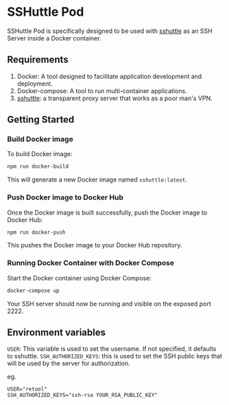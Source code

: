 # SSHuttle Pod

SSHuttle Pod is specifically designed to be used with [sshuttle](https://github.com/sshuttle/sshuttle) as an SSH Server inside a Docker container.

## Requirements

1. Docker: A tool designed to facilitate application development and deployment.
2. Docker-compose: A tool to run multi-container applications.
3. [sshuttle](https://github.com/sshuttle/sshuttle): a transparent proxy server that works as a poor man's VPN.

## Getting Started

### Build Docker image

To build Docker image:

```bash
npm run docker-build
```

This will generate a new Docker image named `sshuttle:latest`.

### Push Docker image to Docker Hub

Once the Docker image is built successfully, push the Docker image to Docker Hub:

```bash
npm run docker-push
```

This pushes the Docker image to your Docker Hub repository.

### Running Docker Container with Docker Compose

Start the Docker container using Docker Compose:

```bash
docker-compose up
```

Your SSH server should now be running and visible on the exposed port 2222.

## Environment variables

`USER`: This variable is used to set the username. If not specified, it defaults to sshuttle.
`SSH_AUTHORIZED_KEYS`: this is used to set the SSH public keys that will be used by the server for authorization.

eg.

```env
USER="retool"
SSH_AUTHORIZED_KEYS="ssh-rsa YOUR_RSA_PUBLIC_KEY"
```
